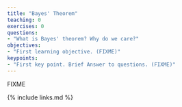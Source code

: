 ```yaml
---
title: "Bayes' Theorem"
teaching: 0
exercises: 0
questions:
- "What is Bayes' theorem? Why do we care?"
objectives:
- "First learning objective. (FIXME)"
keypoints:
- "First key point. Brief Answer to questions. (FIXME)"
---
```

FIXME

{% include links.md %}


